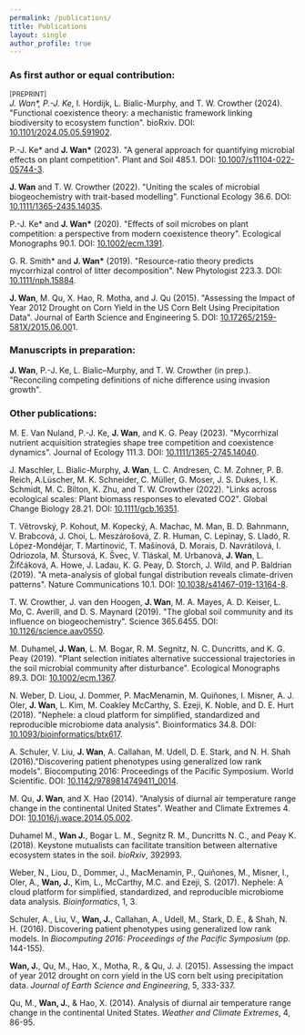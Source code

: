 ```yaml
---
permalink: /publications/
title: Publications
layout: single
author_profile: true
---
```

### As first author or equal contribution:

<small>[PREPRINT]</small><br />
**J. Wan\*,* P.-J. Ke*, I. Hordijk, L. Bialic-Murphy, and T. W. Crowther (2024). "Functional coexistence theory: a mechanistic framework linking biodiversity to ecosystem function". bioRxiv. 
DOI: <a href="https://doi.org/10.1101/2024.05.05.591902">10.1101/2024.05.05.591902<i class="fa fa-fw fa-link" aria-hidden="true"></i></a>.

P.-J. Ke* and **J. Wan\*** (2023). "A general approach for quantifying microbial effects on plant competition". Plant and Soil 485.1. 
DOI: <a href="https://doi.org/10.1007/s11104-022-05744-3">10.1007/s11104-022-05744-3<i class="fa fa-fw fa-link" aria-hidden="true"></i></a>.

**J. Wan** and T. W. Crowther (2022). "Uniting the scales of microbial biogeochemistry with trait-based modelling". Functional Ecology 36.6. 
DOI: <a href="https://doi.org/10.1111/1365-2435.14035">10.1111/1365-2435.14035<i class="fa fa-fw fa-link" aria-hidden="true"></i></a>.

P.-J. Ke* and **J. Wan\*** (2020). "Effects of soil microbes on plant competition: a perspective from modern coexistence theory". Ecological Monographs 90.1. 
DOI: <a href="https://doi.org/10.1002/ecm.1391">10.1002/ecm.1391<i class="fa fa-fw fa-link" aria-hidden="true"></i></a>.

G. R. Smith* and **J. Wan\*** (2019). "Resource-ratio theory predicts mycorrhizal control of litter decomposition". New Phytologist 223.3. 
DOI: <a href="https://doi.org/10.1111/nph.15884">10.1111/nph.15884<i class="fa fa-fw fa-link" aria-hidden="true"></i></a>.

**J. Wan**, M. Qu, X. Hao, R. Motha, and J. Qu (2015). "Assessing the Impact of Year 2012 Drought on Corn Yield in the US Corn Belt Using Precipitation Data". Journal of Earth Science and Engineering 5. 
DOI: <a href="https://doi.org/10.17265/2159-581X/2015.06.001">10.17265/2159-581X/2015.06.00<i class="fa fa-fw fa-link" aria-hidden="true"></i></a>1.


### Manuscripts in preparation:

**J. Wan**, P.-J. Ke, L. Bialic–Murphy, and T. W. Crowther (in prep.). "Reconciling competing definitions of niche difference using invasion growth".


### Other publications:

M. E. Van Nuland, P.-J. Ke, **J. Wan**, and K. G. Peay (2023). "Mycorrhizal nutrient acquisition strategies shape tree competition and coexistence dynamics". Journal of Ecology 111.3. 
DOI: <a href="https://doi.org/10.1111/1365-2745.14040">10.1111/1365-2745.14040<i class="fa fa-fw fa-link" aria-hidden="true"></i></a>.

J. Maschler, L. Bialic-Murphy, **J. Wan**, L. C. Andresen, C. M. Zohner, P. B. Reich, A.Lüscher, M. K. Schneider, C. Müller, G. Moser, J. S. Dukes, I. K. Schmidt, M. C. Bilton, K. Zhu, and T. W. Crowther (2022). "Links across ecological scales: Plant biomass responses to elevated CO2". Global Change Biology 28.21. 
DOI: <a href="https://doi.org/10.1111/gcb.16351">10.1111/gcb.16351<i class="fa fa-fw fa-link" aria-hidden="true"></i></a>.

T. Větrovský, P. Kohout, M. Kopecký, A. Machac, M. Man, B. D. Bahnmann, V. Brabcová, J. Choi, L. Meszárošová, Z. R. Human, C. Lepinay, S. Lladó, R. López-Mondéjar, T. Martinović, T. Mašı́nová, D. Morais, D. Navrátilová, I. Odriozola, M. Štursová, K. Švec, V. Tláskal, M. Urbanová, **J. Wan**, L. Žifčáková, A. Howe, J. Ladau, K. G. Peay, D. Storch, J. Wild, and P. Baldrian (2019). "A meta-analysis of global fungal distribution reveals climate-driven patterns". Nature Communications 10.1. 
DOI: <a href="https://doi.org/10.1038/s41467-019-13164-8">10.1038/s41467-019-13164-8<i class="fa fa-fw fa-link" aria-hidden="true"></i></a>.

T. W. Crowther, J. van den Hoogen, **J. Wan**, M. A. Mayes, A. D. Keiser, L. Mo, C. Averill, and D. S. Maynard (2019). "The global soil community and its influence on biogeochemistry". Science 365.6455. 
DOI: <a href="https://doi.org/10.1126/science.aav0550">10.1126/science.aav0550<i class="fa fa-fw fa-link" aria-hidden="true"></i></a>.

M. Duhamel, **J. Wan**, L. M. Bogar, R. M. Segnitz, N. C. Duncritts, and K. G. Peay (2019). "Plant selection initiates alternative successional trajectories in the soil microbial community after disturbance". Ecological Monographs 89.3. 
DOI: <a href="https://doi.org/10.1002/ecm.1367">10.1002/ecm.1367<i class="fa fa-fw fa-link" aria-hidden="true"></i></a>.

N. Weber, D. Liou, J. Dommer, P. MacMenamin, M. Quiñones, I. Misner, A. J. Oler, **J. Wan**, L. Kim, M. Coakley McCarthy, S. Ezeji, K. Noble, and D. E. Hurt (2018). "Nephele: a cloud platform for simplified, standardized and reproducible microbiome data analysis". Bioinformatics 34.8. 
DOI: <a href="https://doi.org/10.1093/bioinformatics/btx617">10.1093/bioinformatics/btx617<i class="fa fa-fw fa-link" aria-hidden="true"></i></a>.

A. Schuler, V. Liu, **J. Wan**, A. Callahan, M. Udell, D. E. Stark, and N. H. Shah (2016)."Discovering patient phenotypes using generalized low rank models". Biocomputing 2016: Proceedings of the Pacific Symposium. World Scientific. 
DOI: <a href="https://doi.org/10.1142/9789814749411_0014">10.1142/9789814749411_0014<i class="fa fa-fw fa-link" aria-hidden="true"></i></a>.

M. Qu, **J. Wan**, and X. Hao (2014). "Analysis of diurnal air temperature range change in the continental United States". Weather and Climate Extremes 4. 
DOI: <a href="https://doi.org/10.1016/j.wace.2014.05.002">10.1016/j.wace.2014.05.002<i class="fa fa-fw fa-link" aria-hidden="true"></i></a>.


















Duhamel M., **Wan J.**, Bogar L. M., Segnitz R. M., Duncritts N. C., and Peay K. (2018). Keystone mutualists can facilitate transition between alternative ecosystem states in the soil. _bioRxiv_, 392993. <a href="https://www.biorxiv.org/content/10.1101/392993v1"><i class="fa fa-fw fa-link" aria-hidden="true"></i></a>

Weber, N., Liou, D., Dommer, J., MacMenamin, P., Quiñones, M., Misner, I., Oler, A., **Wan, J.**, Kim, L., McCarthy, M.C. and Ezeji, S. (2017). Nephele: A cloud platform for simplified, standardized, and reproducible microbiome data analysis. _Bioinformatics_, 1, 3.
<a href="https://www.ncbi.nlm.nih.gov/pubmed/29028892"><i class="fa fa-fw fa-link" aria-hidden="true"></i></a>

Schuler, A., Liu, V., **Wan, J.**, Callahan, A., Udell, M., Stark, D. E., & Shah, N. H. (2016). Discovering patient phenotypes using generalized low rank models. In _Biocomputing 2016: Proceedings of the Pacific Symposium_ (pp. 144-155).
<a href="https://www.ncbi.nlm.nih.gov/pmc/articles/PMC4836913/"><i class="fa fa-fw fa-link" aria-hidden="true"></i></a>

**Wan, J.**, Qu, M., Hao, X., Motha, R., & Qu, J. J. (2015). Assessing the impact of year 2012 drought on corn yield in the US corn belt using precipitation data. _Journal of Earth Science and Engineering_, 5, 333-337.

Qu, M., **Wan, J.**, & Hao, X. (2014). Analysis of diurnal air temperature range change in the continental United States. _Weather and Climate Extremes_, 4, 86-95.
